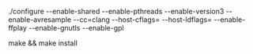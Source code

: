 
./configure --enable-shared --enable-pthreads --enable-version3 --enable-avresample --cc=clang --host-cflags= --host-ldflags= --enable-ffplay --enable-gnutls --enable-gpl

make && make install
